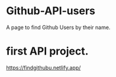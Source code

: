 # Github-API-users

A page to find Github Users by their name. 
# first API project. 
https://findgithubu.netlify.app/
